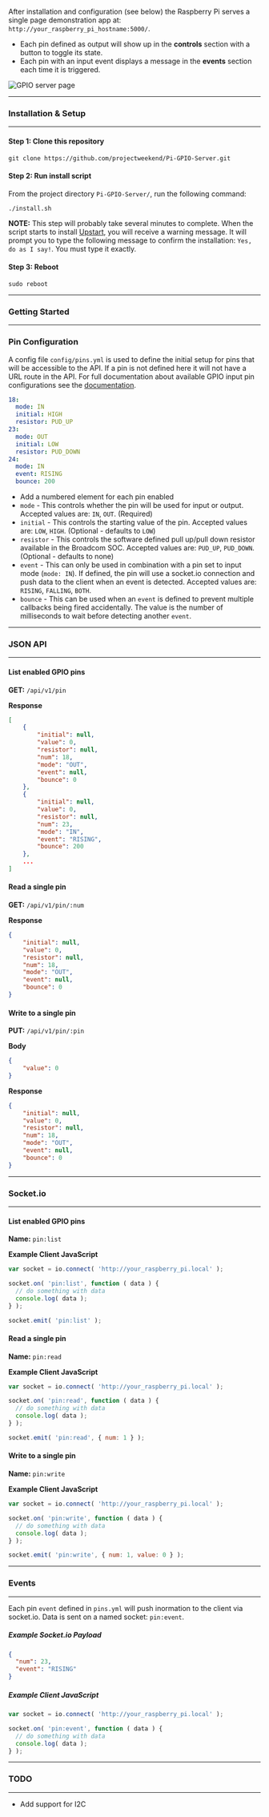 After installation and configuration (see below) the Raspberry Pi serves a single page demonstration app at: `http://your_raspberry_pi_hostname:5000/`.

* Each pin defined as output will show up in the **controls** section with a button to toggle its state.
* Each pin with an input event displays a message in the **events** section each time it is triggered.

![GPIO server page](http://i.imgur.com/FEOoPHj.png)


------------------------------------------------------------------------------

### Installation & Setup

------------------------------------------------------------------------------

#### Step 1: Clone this repository

```
git clone https://github.com/projectweekend/Pi-GPIO-Server.git
```

#### Step 2: Run install script

From the project directory `Pi-GPIO-Server/`, run the following command:

```
./install.sh
```

**NOTE:** This step will probably take several minutes to complete. When the script starts to install [Upstart](http://upstart.ubuntu.com/), you will receive a warning message. It will prompt you to type the following message to confirm the installation: `Yes, do as I say!`. You must type it exactly.

#### Step 3: Reboot

```
sudo reboot
```


------------------------------------------------------------------------------

### Getting Started

------------------------------------------------------------------------------

### Pin Configuration

A config file `config/pins.yml` is used to define the initial setup for pins that will be accessible to the API. If a pin is not defined here it will not have a URL route in the API. For full documentation about available GPIO input pin configurations see the [documentation](http://sourceforge.net/p/raspberry-gpio-python/wiki/Examples/).

```yaml
18:
  mode: IN
  initial: HIGH
  resistor: PUD_UP
23:
  mode: OUT
  initial: LOW
  resistor: PUD_DOWN
24:
  mode: IN
  event: RISING
  bounce: 200
```

* Add a numbered element for each pin enabled
* `mode` - This controls whether the pin will be used for input or output. Accepted values are: `IN`, `OUT`. (Required)
* `initial` - This controls the starting value of the pin. Accepted values are: `LOW`, `HIGH`. (Optional - defaults to `LOW`)
* `resistor` - This controls the software defined pull up/pull down resistor available in the Broadcom SOC. Accepted values are: `PUD_UP`, `PUD_DOWN`. (Optional - defaults to none)
* `event` - This can only be used in combination with a pin set to input mode (`mode: IN`). If defined, the pin will use a socket.io connection and push data to the client when an event is detected. Accepted values are: `RISING`, `FALLING`, `BOTH`.
* `bounce` - This can be used when an `event` is defined to prevent multiple callbacks being fired accidentally. The value is the number of milliseconds to wait before detecting another `event`.


------------------------------------------------------------------------------

### JSON API

------------------------------------------------------------------------------

#### List enabled GPIO pins

**GET:** `/api/v1/pin`

**Response**

```json
[
    {
        "initial": null,
        "value": 0,
        "resistor": null,
        "num": 18,
        "mode": "OUT",
        "event": null,
        "bounce": 0
    },
    {
        "initial": null,
        "value": 0,
        "resistor": null,
        "num": 23,
        "mode": "IN",
        "event": "RISING",
        "bounce": 200
    },
    ...
]
```

#### Read a single pin

**GET:** `/api/v1/pin/:num`

**Response**

```json
{
    "initial": null,
    "value": 0,
    "resistor": null,
    "num": 18,
    "mode": "OUT",
    "event": null,
    "bounce": 0
}
```

#### Write to a single pin

**PUT:** `/api/v1/pin/:pin`

**Body**

```json
{
    "value": 0
}
```

**Response**

```json
{
    "initial": null,
    "value": 0,
    "resistor": null,
    "num": 18,
    "mode": "OUT",
    "event": null,
    "bounce": 0
}
```


------------------------------------------------------------------------------

### Socket.io

------------------------------------------------------------------------------

#### List enabled GPIO pins

**Name:** `pin:list`

**Example Client JavaScript**

~~~javascript
var socket = io.connect( 'http://your_raspberry_pi.local' );

socket.on( 'pin:list', function ( data ) {
  // do something with data
  console.log( data );
} );

socket.emit( 'pin:list' );
~~~

#### Read a single pin

**Name:** `pin:read`

**Example Client JavaScript**

~~~javascript
var socket = io.connect( 'http://your_raspberry_pi.local' );

socket.on( 'pin:read', function ( data ) {
  // do something with data
  console.log( data );
} );

socket.emit( 'pin:read', { num: 1 } );
~~~

#### Write to a single pin

**Name:** `pin:write`

**Example Client JavaScript**

~~~javascript
var socket = io.connect( 'http://your_raspberry_pi.local' );

socket.on( 'pin:write', function ( data ) {
  // do something with data
  console.log( data );
} );

socket.emit( 'pin:write', { num: 1, value: 0 } );
~~~


------------------------------------------------------------------------------

### Events

------------------------------------------------------------------------------

Each pin `event` defined in `pins.yml` will push inormation to the client via socket.io. Data is sent on a named socket: `pin:event`.

##### Example Socket.io Payload

```json
{
  "num": 23,
  "event": "RISING"
}
```

##### Example Client JavaScript

```javascript
var socket = io.connect( 'http://your_raspberry_pi.local' );

socket.on( 'pin:event', function ( data ) {
  // do something with data
  console.log( data );
} );
```


------------------------------------------------------------------------------

### TODO

------------------------------------------------------------------------------

* Add support for I2C
